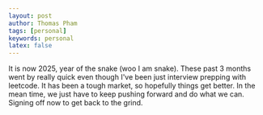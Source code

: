 ```yaml
---
layout: post
author: Thomas Pham
tags: [personal]
keywords: personal
latex: false
---
```

It is now 2025, year of the snake (woo I am snake). These past 3 months went by really quick even though I've been just interview prepping with leetcode. It has been a tough market, so hopefully things get better. In the mean time, we just have to keep pushing forward and do what we can. Signing off now to get back to the grind. 
